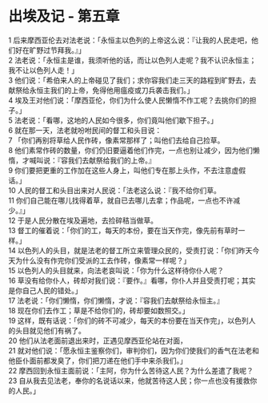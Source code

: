 # 出埃及记 - 第五章
  
 1 后来摩西亚伦去对法老说：「永恒主以色列的上帝这么说：『让我的人民走吧，他们好在旷野过节拜我。』」  
 2 法老说：「永恒主是谁，我须听他的话，而让以色列人走呢？我不认识永恒主；我不让以色列人走！」  
 3 他们说：「希伯来人的上帝碰见了我们；求你容我们走三天的路程到旷野去，去献祭给永恒主我们的上帝，免得他用瘟疫或刀兵袭击我们。」  
 4 埃及王对他们说：「摩西亚伦，你们为什么使人民懒惰不作工呢？去挑你们的担子。」  
 5 法老说：「看哪，这地的人民如今很多，你们竟叫他们歇下担子。」  
 6 就在那一天，法老就吩咐民间的督工和头目说：  
 7 「你们再别将草给人民作砖，像素常那样了；叫他们去给自己捡草。  
 8 他们素常作砖的数量，你们仍旧要逼着他们作完，一点也别让减少，因为他们懒惰，才喊叫说：『容我们去献祭给我们的上帝。』  
 9 你们要把更重的工作加在这些人身上，叫他们专在那上头作，不去注意虚假话。」  
 10 人民的督工和头目出来对人民说：「法老这么说：『我不给你们草。  
 11 你们自己能在哪儿找得着草，就自已去哪儿去拿；作品呢，一点也不许减少。』」  
 12 于是人民分散在埃及遍地，去捡碎秸当做草。  
 13 督工的催着说：「你们的工，每天的本份，要在当天作完，像先前有草时一样。」  
 14 以色列人的头目，就是法老的督工所立来管理众民的，受责打说：「你们昨天今天为什么没有作完你们受派的工去作砖，像素常一样呢？」  
 15 以色列人的头目就来，向法老哀叫说：「你为什么这样待你仆人呢？  
 16 草没有给你仆人，砖却对我们说：『要作。』看哪，你仆人并且受责打呢；其实是你自己人民的错处。」  
 17 法老说：「你们懒惰，你们懒惰，才说：『容我们去献祭给永恒主。』  
 18 现在你们去作工；草是不给你们的，砖却要如数照交。」  
 19 这样，既有话说：「你们的砖不可减少，每天的本份要在当天作完」，以色列人的头目就见他们有祸了。  
 20 他们从法老面前退出来时，正遇见摩西亚伦站在对面，  
 21 就对他们说：「愿永恒主鉴察你们，审判你们，因为你们使我们的香气在法老和他臣仆面前都发臭了，你们把刀递在他们手中来杀我们。」  
 22 摩西回到永恒主面前说：「主阿，你为什么苦待这人民？为什么差遣了我呢？  
 23 自从我去见法老，奉你的名说话以来，他就苦待这人民；你一点也没有援救你的人民。」
